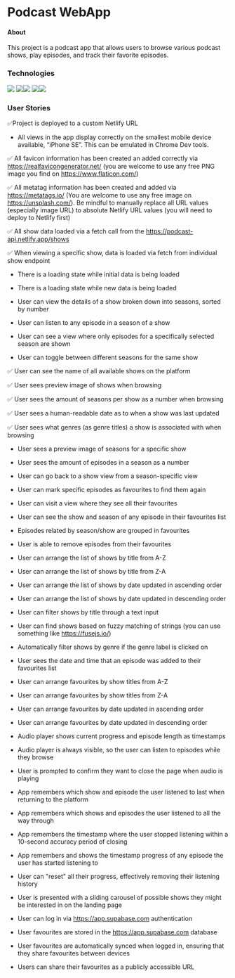 # Podcast WebApp
#### About
This project is a podcast app that allows users to browse various podcast shows, play episodes, and track their favorite episodes.

### Technologies
<img src="https://img.shields.io/badge/HTML5-E34F26?style=for-the-badge&logo=html5&logoColor=white" />
<img src="https://img.shields.io/badge/CSS3-1572B6?style=for-the-badge&logo=css3&logoColor=white" /><img src="https://img.shields.io/badge/Sass-CC6699?style=for-the-badge&logo=sass&logoColor=white" />
<img src="https://img.shields.io/badge/JavaScript-323330?style=for-the-badge&logo=javascript&logoColor=F7DF1E" /><img src="https://img.shields.io/badge/React-20232A?style=for-the-badge&logo=react&logoColor=61DAFB" />


### User Stories

✅Project is deployed to a custom Netlify URL

- All views in the app display correctly on the smallest mobile device available, “iPhone SE”. This can be emulated in Chrome Dev tools.

✅ All favicon information has been created an added correctly via https://realfavicongenerator.net/ (you are welcome to use any free PNG image you find on https://www.flaticon.com/)

✅ All metatag information has been created and added via https://metatags.io/ (You are welcome to use any free image on https://unsplash.com/). Be mindful to manually replace all URL values (especially image URL) to absolute Netlify URL values (you will need to deploy to Netlify first)

✅ All show data loaded via a fetch call from the https://podcast-api.netlify.app/shows

✅ When viewing a specific show, data is loaded via fetch from individual show endpoint

- There is a loading state while initial data is being loaded

- There is a loading state while new data is being loaded

- User can view the details of a show broken down into seasons, sorted by number

- User can listen to any episode in a season of a show

- User can see a view where only episodes for a specifically selected season are shown

- User can toggle between different seasons for the same show

✅ User can see the name of all available shows on the platform

✅ User sees preview image of shows when browsing

✅ User sees the amount of seasons per show as a number when browsing

✅ User sees a human-readable date as to when a show was last updated

✅ User sees what genres (as genre titles) a show is associated with when browsing

- User sees a preview image of seasons for a specific show

- User sees the amount of episodes in a season as a number

- User can go back to a show view from a season-specific view

- User can mark specific episodes as favourites to find them again

- User can visit a view where they see all their favourites

- User can see the show and season of any episode in their favourites list

- Episodes related by season/show are grouped in favourites

- User is able to remove episodes from their favourites

- User can arrange the list of shows by title from A-Z

- User can arrange the list of shows by title from Z-A

- User can arrange the list of shows by date updated in ascending order

- User can arrange the list of shows by date updated in descending order

- User can filter shows by title through a text input

- User can find shows based on fuzzy matching of strings (you can use something like https://fusejs.io/)

- Automatically filter shows by genre if the genre label is clicked on

- User sees the date and time that an episode was added to their favourites list

- User can arrange favourites by show titles from A-Z

- User can arrange favourites by show titles from Z-A

- User can arrange favourites by date updated in ascending order

- User can arrange favourites by date updated in descending order

- Audio player shows current progress and episode length as timestamps

- Audio player is always visible, so the user can listen to episodes while they browse

- User is prompted to confirm they want to close the page when audio is playing

- App remembers which show and episode the user listened to last when returning to the platform

- App remembers which shows and episodes the user listened to all the way through

- App remembers the timestamp where the user stopped listening within a 10-second accuracy period of closing

- App remembers and shows the timestamp progress of any episode the user has started listening to

- User can "reset" all their progress, effectively removing their listening history

- User is presented with a sliding carousel of possible shows they might be interested in on the landing page

- User can log in via https://app.supabase.com authentication

- User favourites are stored in the https://app.supabase.com database

- User favourites are automatically synced when logged in, ensuring that they share favourites between devices

- Users can share their favourites as a publicly accessible URL